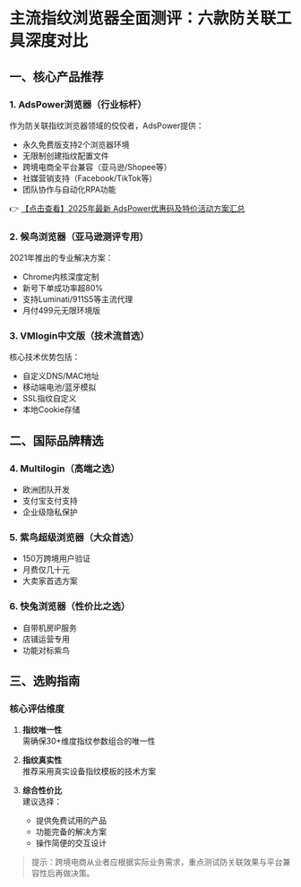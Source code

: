 # 主流指纹浏览器全面测评：六款防关联工具深度对比

## 一、核心产品推荐

### 1. AdsPower浏览器（行业标杆）
作为防关联指纹浏览器领域的佼佼者，AdsPower提供：
- 永久免费版支持2个浏览器环境
- 无限制创建指纹配置文件
- 跨境电商全平台兼容（亚马逊/Shopee等）
- 社媒营销支持（Facebook/TikTok等）
- 团队协作与自动化RPA功能

👉 [【点击查看】2025年最新 AdsPower优惠码及特价活动方案汇总](https://bit.ly/adspower_free)

### 2. 候鸟浏览器（亚马逊测评专用）
2021年推出的专业解决方案：
- Chrome内核深度定制
- 新号下单成功率超80%
- 支持Luminati/911S5等主流代理
- 月付499元无限环境版

### 3. VMlogin中文版（技术流首选）
核心技术优势包括：
- 自定义DNS/MAC地址
- 移动端电池/蓝牙模拟
- SSL指纹自定义
- 本地Cookie存储

## 二、国际品牌精选

### 4. Multilogin（高端之选）
- 欧洲团队开发
- 支付宝支付支持
- 企业级隐私保护

### 5. 紫鸟超级浏览器（大众首选）
- 150万跨境用户验证
- 月费仅几十元
- 大卖家首选方案

### 6. 快兔浏览器（性价比之选）
- 自带机房IP服务
- 店铺运营专用
- 功能对标紫鸟

## 三、选购指南

### 核心评估维度
1. **指纹唯一性**  
   需确保30+维度指纹参数组合的唯一性

2. **指纹真实性**  
   推荐采用真实设备指纹模板的技术方案

3. **综合性价比**  
   建议选择：
   - 提供免费试用的产品
   - 功能完备的解决方案
   - 操作简便的交互设计

> 提示：跨境电商从业者应根据实际业务需求，重点测试防关联效果与平台兼容性后再做决策。